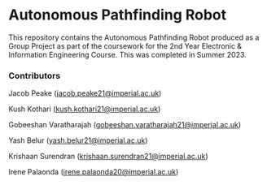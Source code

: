 # Autonomous Pathfinding Robot

This repository contains the Autonomous Pathfinding Robot produced as a Group Project as part of the coursework for the 2nd Year Electronic & Information Engineering Course. This was completed in Summer 2023.

### Contributors
Jacob Peake (jacob.peake21@imperial.ac.uk)  

Kush Kothari (kush.kothari21@imperial.ac.uk)

Gobeeshan Varatharajah (gobeeshan.varatharajah21@imperial.ac.uk)

Yash Belur (yash.belur21@imperial.ac.uk)

Krishaan Surendran (krishaan.surendran21@imperial.ac.uk)

Irene Palaonda (irene.palaonda20@imperial.ac.uk)
